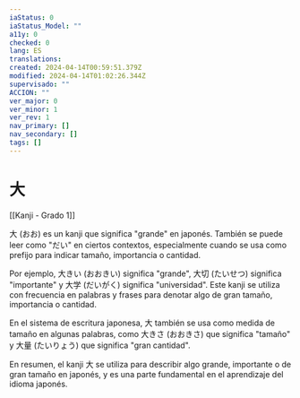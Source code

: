 ```yaml
---
iaStatus: 0
iaStatus_Model: ""
a11y: 0
checked: 0
lang: ES
translations: 
created: 2024-04-14T00:59:51.379Z
modified: 2024-04-14T01:02:26.344Z
supervisado: ""
ACCION: ""
ver_major: 0
ver_minor: 1
ver_rev: 1
nav_primary: []
nav_secondary: []
tags: []
---
```

# 大

[[Kanji - Grado 1]]

大 (おお) es un kanji que significa "grande" en japonés. También se puede leer como "だい" en ciertos contextos, especialmente cuando se usa como prefijo para indicar tamaño, importancia o cantidad.

Por ejemplo, 大きい (おおきい) significa "grande", 大切 (たいせつ) significa "importante" y 大学 (だいがく) significa "universidad". Este kanji se utiliza con frecuencia en palabras y frases para denotar algo de gran tamaño, importancia o cantidad.

En el sistema de escritura japonesa, 大 también se usa como medida de tamaño en algunas palabras, como 大きさ (おおきさ) que significa "tamaño" y 大量 (たいりょう) que significa "gran cantidad".

En resumen, el kanji 大 se utiliza para describir algo grande, importante o de gran tamaño en japonés, y es una parte fundamental en el aprendizaje del idioma japonés.
